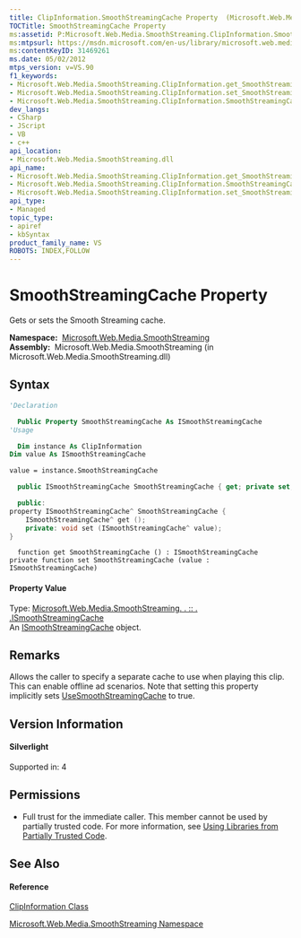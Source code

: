 ```yaml
---
title: ClipInformation.SmoothStreamingCache Property  (Microsoft.Web.Media.SmoothStreaming)
TOCTitle: SmoothStreamingCache Property
ms:assetid: P:Microsoft.Web.Media.SmoothStreaming.ClipInformation.SmoothStreamingCache
ms:mtpsurl: https://msdn.microsoft.com/en-us/library/microsoft.web.media.smoothstreaming.clipinformation.smoothstreamingcache(v=VS.90)
ms:contentKeyID: 31469261
ms.date: 05/02/2012
mtps_version: v=VS.90
f1_keywords:
- Microsoft.Web.Media.SmoothStreaming.ClipInformation.get_SmoothStreamingCache
- Microsoft.Web.Media.SmoothStreaming.ClipInformation.set_SmoothStreamingCache
- Microsoft.Web.Media.SmoothStreaming.ClipInformation.SmoothStreamingCache
dev_langs:
- CSharp
- JScript
- VB
- c++
api_location:
- Microsoft.Web.Media.SmoothStreaming.dll
api_name:
- Microsoft.Web.Media.SmoothStreaming.ClipInformation.get_SmoothStreamingCache
- Microsoft.Web.Media.SmoothStreaming.ClipInformation.SmoothStreamingCache
- Microsoft.Web.Media.SmoothStreaming.ClipInformation.set_SmoothStreamingCache
api_type:
- Managed
topic_type:
- apiref
- kbSyntax
product_family_name: VS
ROBOTS: INDEX,FOLLOW
---
```


# SmoothStreamingCache Property

Gets or sets the Smooth Streaming cache.

**Namespace:**  [Microsoft.Web.Media.SmoothStreaming](microsoft-web-media-smoothstreaming-namespace_1.md)  
**Assembly:**  Microsoft.Web.Media.SmoothStreaming (in Microsoft.Web.Media.SmoothStreaming.dll)

## Syntax

``` vb
'Declaration

  Public Property SmoothStreamingCache As ISmoothStreamingCache
'Usage

  Dim instance As ClipInformation
Dim value As ISmoothStreamingCache

value = instance.SmoothStreamingCache
```

``` csharp
  public ISmoothStreamingCache SmoothStreamingCache { get; private set; }
```

``` c++
  public:
property ISmoothStreamingCache^ SmoothStreamingCache {
    ISmoothStreamingCache^ get ();
    private: void set (ISmoothStreamingCache^ value);
}
```

``` jscript
  function get SmoothStreamingCache () : ISmoothStreamingCache
private function set SmoothStreamingCache (value : ISmoothStreamingCache)
```

#### Property Value

Type: [Microsoft.Web.Media.SmoothStreaming. . :: . .ISmoothStreamingCache](ismoothstreamingcache-interface-microsoft-web-media-smoothstreaming_1.md)  
An [ISmoothStreamingCache](ismoothstreamingcache-interface-microsoft-web-media-smoothstreaming_1.md) object.  

## Remarks

Allows the caller to specify a separate cache to use when playing this clip. This can enable offline ad scenarios. Note that setting this property implicitly sets [UseSmoothStreamingCache](clipinformation-usesmoothstreamingcache-property-microsoft-web-media-smoothstreaming_1.md) to true.

## Version Information

#### Silverlight

Supported in: 4  

## Permissions

  - Full trust for the immediate caller. This member cannot be used by partially trusted code. For more information, see [Using Libraries from Partially Trusted Code](https://msdn.microsoft.com/en-us/library/8skskf63\(v=vs.90\)).

## See Also

#### Reference

[ClipInformation Class](clipinformation-class-microsoft-web-media-smoothstreaming_1.md)

[Microsoft.Web.Media.SmoothStreaming Namespace](microsoft-web-media-smoothstreaming-namespace_1.md)

